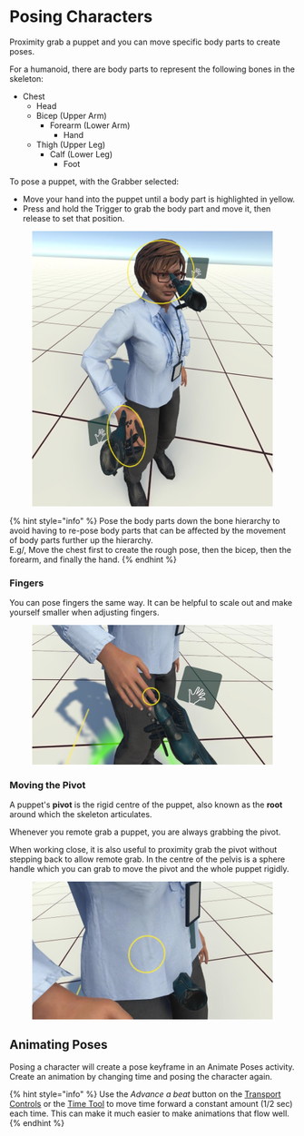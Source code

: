 # Posing Characters

Proximity grab a puppet and you can move specific body parts to create poses.

For a humanoid, there are body parts to represent the following bones in the skeleton:

* Chest
  * Head
  * Bicep (Upper Arm)
    * Forearm (Lower Arm)
      * Hand
  * Thigh (Upper Leg)
    * Calf (Lower Leg)
      * Foot

To pose a puppet, with the Grabber selected:

* Move your hand into the puppet until a body part is highlighted in yellow.
* Press and hold the Trigger to grab the body part and move it, then release to set that position.

<figure><img src="../.gitbook/assets/DUMMY 2023-02-10 16-29-46.jpg" alt=""><figcaption></figcaption></figure>

{% hint style="info" %}
Pose the body parts down the bone hierarchy to avoid having to re-pose body parts that can be affected by the movement of body parts further up the hierarchy.\
E.g/, Move the chest first to create the rough pose, then the bicep, then the forearm, and finally the hand.
{% endhint %}

### Fingers

You can pose fingers the same way. It can be helpful to scale out and make yourself smaller when adjusting fingers.

<figure><img src="../.gitbook/assets/DUMMY 2023-02-10 16-29-56.jpg" alt=""><figcaption></figcaption></figure>

### Moving the Pivot

A puppet's **pivot** is the rigid centre of the puppet, also known as the **root** around which the skeleton articulates.

Whenever you remote grab a puppet, you are always grabbing the pivot.&#x20;

When working close, it is also useful to proximity grab the pivot without stepping back to allow remote grab. In the centre of the pelvis is a sphere handle which you can grab to move the pivot and the whole puppet rigidly.

<figure><img src="../.gitbook/assets/DUMMY 2023-02-10 16-30-04.jpg" alt=""><figcaption></figcaption></figure>

## Animating Poses

Posing a character will create a pose keyframe in an Animate Poses activity. Create an animation by changing time and posing the character again.

{% hint style="info" %}
Use the _Advance a beat_ button on the [Transport Controls](broken-reference) or the [Time Tool](../basics/core-tools/time-tool.md) to move time forward a constant amount (1/2 sec) each time. This can make it much easier to make animations that flow well.
{% endhint %}
